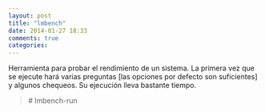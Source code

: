 ```yaml
---
layout: post
title: "lmbench"
date: 2014-01-27 18:33
comments: true
categories: 
---
```

Herramienta para probar el rendimiento de un sistema. La primera vez que se ejecute hará varias preguntas [las opciones por defecto son suficientes] y algunos chequeos. Su ejecución lleva bastante tiempo.

>\# lmbench-run

